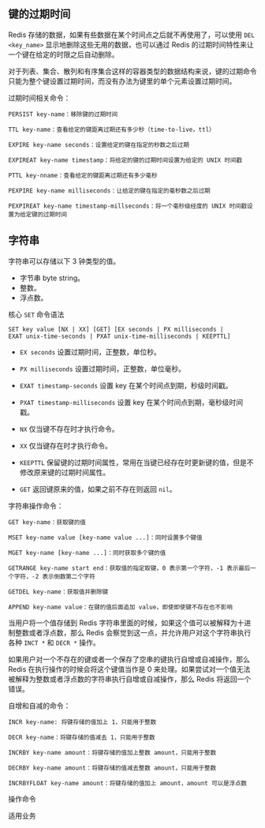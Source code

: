 
## 键的过期时间
Redis 存储的数据，如果有些数据在某个时间点之后就不再使用了，可以使用 `DEL <key_name>`  显示地删除这些无用的数据，也可以通过 Redis 的过期时间特性来让一个键在给定的时限之后自动删除。

对于列表、集合、散列和有序集合这样的容器类型的数据结构来说，键的过期命令只能为整个键设置过期时间，而没有办法为键里的单个元素设置过期时间。

过期时间相关命令：
```
PERSIST key-name：移除键的过期时间

TTL key-name：查看给定的键距离过期还有多少秒（time-to-live，ttl）

EXPIRE key-name seconds：设置给定的键在指定的秒数之后过期

EXPIREAT key-name timestamp：将给定的键的过期时间设置为给定的 UNIX 时间戳

PTTL key-nname：查看给定的键距离过期还有多少毫秒

PEXPIRE key-name milliseconds：让给定的键在指定的毫秒数之后过期

PEXPIREAT key-name timestamp-millseconds：将一个毫秒级经度的 UNIX 时间戳设置为给定键的过期时间
```

## 字符串
字符串可以存储以下 3 钟类型的值。  

- 字节串 byte string。  
- 整数。  
- 浮点数。

核心 `SET` 命令语法
```
SET key value [NX | XX] [GET] [EX seconds | PX milliseconds | EXAT unix-time-seconds | PXAT unix-time-milliseconds | KEEPTTL]
```

- `EX seconds` 设置过期时间，正整数，单位秒。

- `PX milliseconds` 设置过期时间，正整数，单位毫秒。

- `EXAT timestamp-seconds` 设置 key 在某个时间点到期，秒级时间戳。

- `PXAT timestamp-milliseconds` 设置 key 在某个时间点到期，毫秒级时间戳。

- `NX` 仅当键不存在时才执行命令。

- `XX` 仅当键存在时才执行命令。

- `KEEPTTL` 保留键的过期时间属性，常用在当键已经存在时更新键的值，但是不修改原来键的过期时间属性。

- `GET` 返回键原来的值，如果之前不存在则返回 `nil`。

字符串操作命令：
```
GET key-name：获取键的值

MSET key-name value [key-name value ...]：同时设置多个键值

MGET key-name [key-name ...]：同时获取多个键的值

GETRANGE key-name start end：获取值的指定取键，0 表示第一个字符，-1 表示最后一个字符，-2 表示倒数第二个字符

GETDEL key-name：获取值并删除键

APPEND key-name value：在键的值后面追加 value，即使即使键不存在也不影响
```

当用户将一个值存储到 Redis 字符串里面的时候，如果这个值可以被解释为十进制整数或者浮点数，那么 Redis 会察觉到这一点，并允许用户对这个字符串执行各种 `INCT *` 和 `DECR *` 操作。

如果用户对一个不存在的键或者一个保存了空串的键执行自增或自减操作，那么 Redis 在执行操作的时候会将这个键值当作是 0 来处理。如果尝试对一个值无法被解释为整数或者浮点数的字符串执行自增或自减操作，那么 Redis 将返回一个错误。

自增和自减的命令：
```
INCR key-name: 将键存储的值加上 1，只能用于整数

DECR key-name：将键存储的值减去 1，只能用于整数

INCRBY key-name amount：将键存储的值加上整数 amount，只能用于整数

DECRBY key-name amount：将键存储的值减去整数 amount，只能用于整数

INCRBYFLOAT key-name amount：将键存储的值加上 amount，amount 可以是浮点数
```


操作命令


适用业务